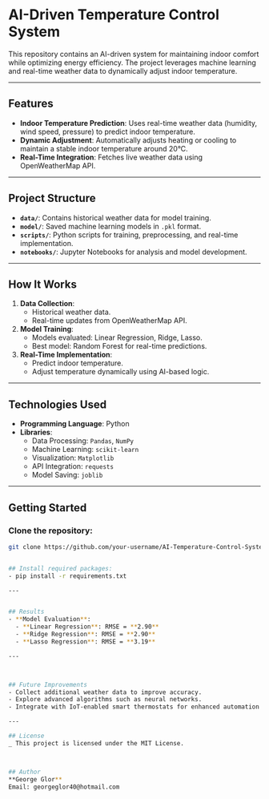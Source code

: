 # AI-Driven Temperature Control System

This repository contains an AI-driven system for maintaining indoor comfort while optimizing energy efficiency. The project leverages machine learning and real-time weather data to dynamically adjust indoor temperature.

---

## Features
- **Indoor Temperature Prediction**: Uses real-time weather data (humidity, wind speed, pressure) to predict indoor temperature.
- **Dynamic Adjustment**: Automatically adjusts heating or cooling to maintain a stable indoor temperature around 20°C.
- **Real-Time Integration**: Fetches live weather data using OpenWeatherMap API.

---

## Project Structure
- **`data/`**: Contains historical weather data for model training.
- **`model/`**: Saved machine learning models in `.pkl` format.
- **`scripts/`**: Python scripts for training, preprocessing, and real-time implementation.
- **`notebooks/`**: Jupyter Notebooks for analysis and model development.

---

## How It Works
1. **Data Collection**:
   - Historical weather data.
   - Real-time updates from OpenWeatherMap API.
2. **Model Training**:
   - Models evaluated: Linear Regression, Ridge, Lasso.
   - Best model: Random Forest for real-time predictions.
3. **Real-Time Implementation**:
   - Predict indoor temperature.
   - Adjust temperature dynamically using AI-based logic.

---

## Technologies Used
- **Programming Language**: Python
- **Libraries**: 
  - Data Processing: `Pandas`, `NumPy`
  - Machine Learning: `scikit-learn`
  - Visualization: `Matplotlib`
  - API Integration: `requests`
  - Model Saving: `joblib`

---

## Getting Started

### Clone the repository:
```bash
git clone https://github.com/your-username/AI-Temperature-Control-System.git


## Install required packages:
- pip install -r requirements.txt

---


## Results
- **Model Evaluation**:
  - **Linear Regression**: RMSE = **2.90**
  - **Ridge Regression**: RMSE = **2.90**
  - **Lasso Regression**: RMSE = **3.19**

---



## Future Improvements
- Collect additional weather data to improve accuracy.
- Explore advanced algorithms such as neural networks.
- Integrate with IoT-enabled smart thermostats for enhanced automation.

---

## License
_ This project is licensed under the MIT License.



## Author
**George Glor**  
Email: georgeglor40@hotmail.com


